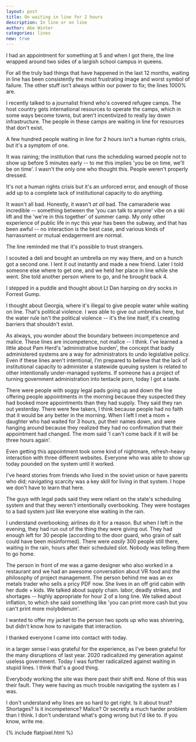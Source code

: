 ```yaml
---
layout: post
title: On waiting in line for 2 hours
description: In line or on line
author: Abe Winter
categories: lines
new: true
---
```


I had an appointment for something at 5 and when I got there, the line wrapped around two sides of a largish school campus in queens.

For all the truly bad things that have happened in the last 12 months, waiting in line has been consistently the most frustrating image and worst symbol of failure.
The other stuff isn't always within our power to fix; the lines 1000% are.

I recently talked to a journalist friend who's covered refugee camps.
The host country gets international resources to operate the camps, which in some ways become towns, but aren't incentivized to really lay down infrastructure.
The people in these camps are waiting in line for resources that don't exist.

A few hundred people waiting in line for 2 hours isn't a human rights crisis, but it's a symptom of one.

It was raining; the institution that runs the scheduling warned people not to show up before 5 minutes early -- to me this implies 'you be on time, we'll be on time'.
I wasn't the only one who thought this.
People weren't properly dressed.

It's not a human rights crisis but it's an unforced error,
and enough of those add up to a complete lack of institutional capacity to do anything.

It wasn't all bad.
Honestly, it wasn't *at all* bad.
The camaraderie was incredible -- something between the 'you can talk to anyone' vibe on a ski lift and the 'we're in this together' of summer camp.
My only other experience of public life in nyc this year has been the subway, and that has been awful -- no interaction is the best case, and various kinds of harrassment or mutual endagerment are normal.

The line reminded me that it's possible to trust strangers.

I scouted a deli and bought an umbrella on my way there, and on a hunch got a second one.
I lent it out instantly and made a new friend.
Later I told someone else where to get one, and we held her place in line while she went.
She told another person where to go, and he brought back 4.

I stepped in a puddle and thought about Lt Dan harping on dry socks in Forrest Gump.

I thought about Georgia, where it's illegal to give people water while waiting on line.
That's political violence.
I *was* able to give out umbrellas here, but the water rule isn't the political violence -- it's the line itself, it's creating barriers that shouldn't exist.

As always, you wonder about the boundary between incompetence and malice.
These lines are incompetence, not malice -- I think.
I've learned a little about Pam Herd's 'administrative burden', the concept that badly administered systems are a way for administrators to undo legislative policy.
Even if these lines aren't intentional, I'm prepared to believe that the lack of institutional capacity to administer a statewide queuing system is related to other intentionally under-managed systems.
If someone has a project of turning government administration into tentacle porn, today I got a taste.

There were people with soggy legal pads going up and down the line offering people appointments in the morning because they suspected they had booked more appointments than they had supply.
They said they ran out yesterday.
There were few takers, I think because people had no faith that it would be any better in the morning.
When I left I met a mom + daughter who had waited for 3 hours, put their names down, and were hanging around because they realized they had no confirmation that their appointment had changed.
The mom said 'I can't come back if it will be three hours again'.

Even getting this appointment took some kind of nightmare, refresh-heavy interaction with three different websites.
Everyone who was able to show up today pounded on the system until it worked.

I've heard stories from friends who lived in the soviet union or have parents who did;
navigating scarcity was a key skill for living in that system.
I hope we don't have to learn that here.

The guys with legal pads said they were reliant on the state's scheduling system and that they weren't intentionally overbooking.
They were hostages to a bad system just like everyone else waiting in the rain.

I understand overbooking; airlines do it for a reason.
But when I left in the evening, they had run out of the thing they were giving out. 
They had enough left for 30 people (according to the door guard, who grain of salt could have been misinformed).
There were *easily* 300 people still there, waiting in the rain, hours after their scheduled slot.
Nobody was telling them to go home.

The person in front of me was a game designer who also worked in a restaurant and we had an awesome conversation about VR food and the philosophy of project management.
The person behind me was an ex metals trader who sells a pricy PDF now.
She lives in an off grid cabin with her dude + kids.
We talked about supply chain. labor, deadly strikes, and shortages -- highly appropriate for hour 2 of a long line.
We talked about inflation, to which she said something like 'you can print more cash but you can't print more molybdenum'.

I wanted to offer my jacket to the person two spots up who was shivering, but didn't know how to navigate that interaction.

I thanked everyone I came into contact with today.

in a larger sense I was grateful for the experience, as I've been grateful for the many disruptions of last year.
2020 radicalized my generation against useless government.
Today I was further radicalized against waiting in stupid lines.
I think that's a good thing.

Everybody working the site was there past their shift end.
None of this was their fault. 
They were having as much trouble navigating the system as I was.

I don't understand why lines are so hard to get right.
Is it about trust? Shortages?
Is it incompetence? Malice?
Or secretly a much harder problem than I think.
I don't understand what's going wrong but I'd like to.
If you know, write me.

{% include flatpixel.html %}
